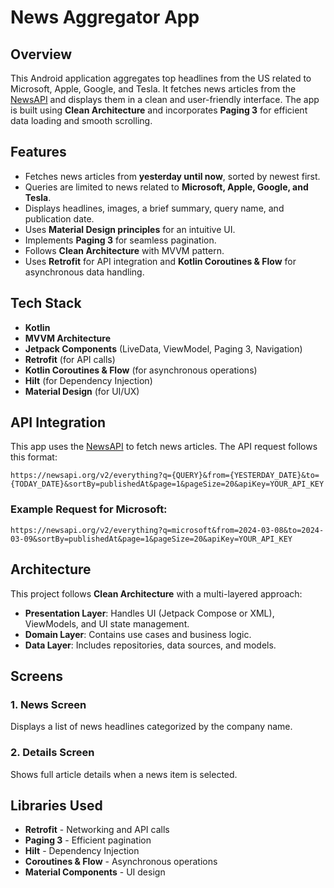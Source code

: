# News Aggregator App

## Overview
This Android application aggregates top headlines from the US related to Microsoft, Apple, Google, and Tesla. It fetches news articles from the [NewsAPI](https://newsapi.org/) and displays them in a clean and user-friendly interface. The app is built using **Clean Architecture** and incorporates **Paging 3** for efficient data loading and smooth scrolling.

## Features
- Fetches news articles from **yesterday until now**, sorted by newest first.
- Queries are limited to news related to **Microsoft, Apple, Google, and Tesla**.
- Displays headlines, images, a brief summary, query name, and publication date.
- Uses **Material Design principles** for an intuitive UI.
- Implements **Paging 3** for seamless pagination.
- Follows **Clean Architecture** with MVVM pattern.
- Uses **Retrofit** for API integration and **Kotlin Coroutines & Flow** for asynchronous data handling.

## Tech Stack
- **Kotlin**
- **MVVM Architecture**
- **Jetpack Components** (LiveData, ViewModel, Paging 3, Navigation)
- **Retrofit** (for API calls)
- **Kotlin Coroutines & Flow** (for asynchronous operations)
- **Hilt** (for Dependency Injection)
- **Material Design** (for UI/UX)

## API Integration
This app uses the [NewsAPI](https://newsapi.org/) to fetch news articles. The API request follows this format:

```
https://newsapi.org/v2/everything?q={QUERY}&from={YESTERDAY_DATE}&to={TODAY_DATE}&sortBy=publishedAt&page=1&pageSize=20&apiKey=YOUR_API_KEY
```

### Example Request for Microsoft:
```
https://newsapi.org/v2/everything?q=microsoft&from=2024-03-08&to=2024-03-09&sortBy=publishedAt&page=1&pageSize=20&apiKey=YOUR_API_KEY
```

## Architecture
This project follows **Clean Architecture** with a multi-layered approach:
- **Presentation Layer**: Handles UI (Jetpack Compose or XML), ViewModels, and UI state management.
- **Domain Layer**: Contains use cases and business logic.
- **Data Layer**: Includes repositories, data sources, and models.

## Screens
### 1. News Screen
Displays a list of news headlines categorized by the company name.

### 2. Details Screen
Shows full article details when a news item is selected.

## Libraries Used
- **Retrofit** - Networking and API calls
- **Paging 3** - Efficient pagination
- **Hilt** - Dependency Injection
- **Coroutines & Flow** - Asynchronous operations
- **Material Components** - UI design

